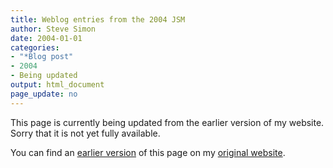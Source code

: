 ```yaml
---
title: Weblog entries from the 2004 JSM
author: Steve Simon
date: 2004-01-01
categories:
- "*Blog post"
- 2004
- Being updated
output: html_document
page_update: no
---
```


This page is currently being updated from the earlier version of my website. Sorry that it is not yet fully available.

<!---More--->

You can find an [earlier version](http://www.pmean.com/04/jsm2004.htm) of this page on my [original website](http://www.pmean.com/original_site.html).
